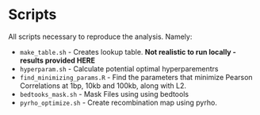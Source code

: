 # Scripts

All scripts necessary to reproduce the analysis. Namely:

* `make_table.sh` - Creates lookup table. **Not realistic to run locally - results provided HERE**
* `hyperparam.sh` - Calculate potential optimal hyperparementrs 
* `find_minimizing_params.R` - Find the parameters that minimize Pearson Correlations at 1bp, 10kb and 100kb, along with L2. 
* `bedtooks_mask.sh` - Mask Files using using bedtools 
* `pyrho_optimize.sh` - Create recombination map using pyrho. 